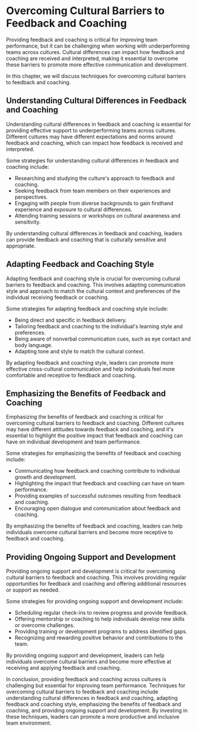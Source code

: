 # Overcoming Cultural Barriers to Feedback and Coaching

Providing feedback and coaching is critical for improving team performance, but it can be challenging when working with underperforming teams across cultures. Cultural differences can impact how feedback and coaching are received and interpreted, making it essential to overcome these barriers to promote more effective communication and development.

In this chapter, we will discuss techniques for overcoming cultural barriers to feedback and coaching.

Understanding Cultural Differences in Feedback and Coaching
-----------------------------------------------------------

Understanding cultural differences in feedback and coaching is essential for providing effective support to underperforming teams across cultures. Different cultures may have different expectations and norms around feedback and coaching, which can impact how feedback is received and interpreted.

Some strategies for understanding cultural differences in feedback and coaching include:

* Researching and studying the culture's approach to feedback and coaching.
* Seeking feedback from team members on their experiences and perspectives.
* Engaging with people from diverse backgrounds to gain firsthand experience and exposure to cultural differences.
* Attending training sessions or workshops on cultural awareness and sensitivity.

By understanding cultural differences in feedback and coaching, leaders can provide feedback and coaching that is culturally sensitive and appropriate.

Adapting Feedback and Coaching Style
------------------------------------

Adapting feedback and coaching style is crucial for overcoming cultural barriers to feedback and coaching. This involves adapting communication style and approach to match the cultural context and preferences of the individual receiving feedback or coaching.

Some strategies for adapting feedback and coaching style include:

* Being direct and specific in feedback delivery.
* Tailoring feedback and coaching to the individual's learning style and preferences.
* Being aware of nonverbal communication cues, such as eye contact and body language.
* Adapting tone and style to match the cultural context.

By adapting feedback and coaching style, leaders can promote more effective cross-cultural communication and help individuals feel more comfortable and receptive to feedback and coaching.

Emphasizing the Benefits of Feedback and Coaching
-------------------------------------------------

Emphasizing the benefits of feedback and coaching is critical for overcoming cultural barriers to feedback and coaching. Different cultures may have different attitudes towards feedback and coaching, and it's essential to highlight the positive impact that feedback and coaching can have on individual development and team performance.

Some strategies for emphasizing the benefits of feedback and coaching include:

* Communicating how feedback and coaching contribute to individual growth and development.
* Highlighting the impact that feedback and coaching can have on team performance.
* Providing examples of successful outcomes resulting from feedback and coaching.
* Encouraging open dialogue and communication about feedback and coaching.

By emphasizing the benefits of feedback and coaching, leaders can help individuals overcome cultural barriers and become more receptive to feedback and coaching.

Providing Ongoing Support and Development
-----------------------------------------

Providing ongoing support and development is critical for overcoming cultural barriers to feedback and coaching. This involves providing regular opportunities for feedback and coaching and offering additional resources or support as needed.

Some strategies for providing ongoing support and development include:

* Scheduling regular check-ins to review progress and provide feedback.
* Offering mentorship or coaching to help individuals develop new skills or overcome challenges.
* Providing training or development programs to address identified gaps.
* Recognizing and rewarding positive behavior and contributions to the team.

By providing ongoing support and development, leaders can help individuals overcome cultural barriers and become more effective at receiving and applying feedback and coaching.

In conclusion, providing feedback and coaching across cultures is challenging but essential for improving team performance. Techniques for overcoming cultural barriers to feedback and coaching include understanding cultural differences in feedback and coaching, adapting feedback and coaching style, emphasizing the benefits of feedback and coaching, and providing ongoing support and development. By investing in these techniques, leaders can promote a more productive and inclusive team environment.

